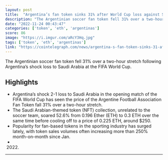 ```yaml
---
layout: post
title:  "Argentina’s fan token sinks 31% after World Cup loss against Saudi Arabia"
description: "The Argentinian soccer fan token fell 31% over a two-hour stretch following Argentina’s shock loss to Saudi Arabia at the FIFA World Cup."
date: "2022-11-24 00:43:47"
categories: ['token', 'eth', 'argentinas']
score: 86
image: "https://i.imgur.com/aRcY3Hq.jpg"
tags: ['token', 'eth', 'argentinas']
link: "https://cointelegraph.com/news/argentina-s-fan-token-sinks-31-after-world-cup-loss-against-saudi-arabia/amp"
---
```


The Argentinian soccer fan token fell 31% over a two-hour stretch following Argentina’s shock loss to Saudi Arabia at the FIFA World Cup.

## Highlights

- Argentina’s shock 2-1 loss to Saudi Arabia in the opening match of the FIFA World Cup has seen the price of the Argentine Football Association Fan Token fall 31% over a two-hour stretch.
- The Saudi Arabian-themed token (NFT) collection, unrelated to the soccer team, soared 52.6% from 0.196 Ether (ETH) to 0.3 ETH over the same time before cooling off to a price of 0.225 ETH, around $250.
- Popularity for fan-based tokens in the sporting industry has surged lately, with token sales volumes often increasing more than 250% month-on-month since Jan.
- 2022.

---
